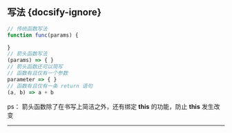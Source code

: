 ## 写法 {docsify-ignore}
``` js
// 传统函数写法
function func(params) {

}
// 箭头函数写法
(params) => { }
// 箭头函数还可以简写
// 函数有且仅有一个参数
parameter => { }
// 函数有且仅有一条 return 语句
(a, b) => a + b
```
ps： 箭头函数除了在书写上简洁之外，还有绑定 **this** 的功能，防止 **this** 发生改变

***